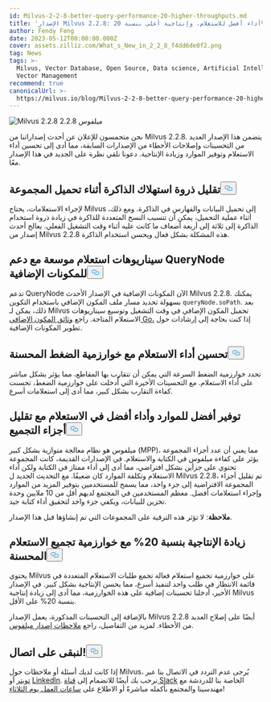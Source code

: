 ```yaml
---
id: Milvus-2-2-8-better-query-performance-20-higher-throughputs.md
title: 'الإصدار Milvus 2.2.8: أداء أفضل للاستعلام، وإنتاجية أعلى بنسبة 20%'
author: Fendy Feng
date: 2023-05-12T00:00:00.000Z
cover: assets.zilliz.com/What_s_New_in_2_2_8_f4dd6de0f2.png
tag: News
tags: >-
  Milvus, Vector Database, Open Source, Data science, Artificial Intelligence,
  Vector Management
recommend: true
canonicalUrl: >-
  https://milvus.io/blog/Milvus-2-2-8-better-query-performance-20-higher-throughputs.md
---
```

<p>
  
   <span class="img-wrapper"> <img translate="no" src="https://assets.zilliz.com/What_s_New_in_2_2_8_f4dd6de0f2.png" alt="Milvus 2.2.8" class="doc-image" id="milvus-2.2.8" />
   </span> <span class="img-wrapper"> <span>ميلفوس 2.2.8</span> </span></p>
<p>نحن متحمسون للإعلان عن أحدث إصداراتنا من Milvus 2.2.8. يتضمن هذا الإصدار العديد من التحسينات وإصلاحات الأخطاء من الإصدارات السابقة، مما أدى إلى تحسين أداء الاستعلام وتوفير الموارد وزيادة الإنتاجية. دعونا نلقي نظرة على الجديد في هذا الإصدار معًا.</p>
<h2 id="Reduced-peak-memory-consumption-during-collection-loading" class="common-anchor-header">تقليل ذروة استهلاك الذاكرة أثناء تحميل المجموعة<button data-href="#Reduced-peak-memory-consumption-during-collection-loading" class="anchor-icon" translate="no">
      <svg translate="no"
        aria-hidden="true"
        focusable="false"
        height="20"
        version="1.1"
        viewBox="0 0 16 16"
        width="16"
      >
        <path
          fill="#0092E4"
          fill-rule="evenodd"
          d="M4 9h1v1H4c-1.5 0-3-1.69-3-3.5S2.55 3 4 3h4c1.45 0 3 1.69 3 3.5 0 1.41-.91 2.72-2 3.25V8.59c.58-.45 1-1.27 1-2.09C10 5.22 8.98 4 8 4H4c-.98 0-2 1.22-2 2.5S3 9 4 9zm9-3h-1v1h1c1 0 2 1.22 2 2.5S13.98 12 13 12H9c-.98 0-2-1.22-2-2.5 0-.83.42-1.64 1-2.09V6.25c-1.09.53-2 1.84-2 3.25C6 11.31 7.55 13 9 13h4c1.45 0 3-1.69 3-3.5S14.5 6 13 6z"
        ></path>
      </svg>
    </button></h2><p>لإجراء الاستعلامات، يحتاج Milvus إلى تحميل البيانات والفهارس في الذاكرة. ومع ذلك، أثناء عملية التحميل، يمكن أن تتسبب النسخ المتعددة للذاكرة في زيادة ذروة استخدام الذاكرة إلى ثلاثة إلى أربعة أضعاف ما كانت عليه أثناء وقت التشغيل الفعلي. يعالج أحدث إصدار من Milvus 2.2.8 هذه المشكلة بشكل فعال ويحسن استخدام الذاكرة.</p>
<h2 id="Expanded-querying-scenarios-with-QueryNode-supporting-plugins" class="common-anchor-header">سيناريوهات استعلام موسعة مع دعم QueryNode للمكونات الإضافية<button data-href="#Expanded-querying-scenarios-with-QueryNode-supporting-plugins" class="anchor-icon" translate="no">
      <svg translate="no"
        aria-hidden="true"
        focusable="false"
        height="20"
        version="1.1"
        viewBox="0 0 16 16"
        width="16"
      >
        <path
          fill="#0092E4"
          fill-rule="evenodd"
          d="M4 9h1v1H4c-1.5 0-3-1.69-3-3.5S2.55 3 4 3h4c1.45 0 3 1.69 3 3.5 0 1.41-.91 2.72-2 3.25V8.59c.58-.45 1-1.27 1-2.09C10 5.22 8.98 4 8 4H4c-.98 0-2 1.22-2 2.5S3 9 4 9zm9-3h-1v1h1c1 0 2 1.22 2 2.5S13.98 12 13 12H9c-.98 0-2-1.22-2-2.5 0-.83.42-1.64 1-2.09V6.25c-1.09.53-2 1.84-2 3.25C6 11.31 7.55 13 9 13h4c1.45 0 3-1.69 3-3.5S14.5 6 13 6z"
        ></path>
      </svg>
    </button></h2><p>تدعم QueryNode الآن المكونات الإضافية في الإصدار الأحدث Milvus 2.2.8. يمكنك بسهولة تحديد مسار ملف المكون الإضافي باستخدام التكوين <code translate="no">queryNode.soPath</code>. بعد ذلك، يمكن لـ Milvus تحميل المكون الإضافي في وقت التشغيل وتوسيع سيناريوهات الاستعلام المتاحة. راجع <a href="https://pkg.go.dev/plugin">وثائق المكون الإضافي Go،</a> إذا كنت بحاجة إلى إرشادات حول تطوير المكونات الإضافية.</p>
<h2 id="Optimized-querying-performance-with-enhanced-compaction-algorithm" class="common-anchor-header">تحسين أداء الاستعلام مع خوارزمية الضغط المحسنة<button data-href="#Optimized-querying-performance-with-enhanced-compaction-algorithm" class="anchor-icon" translate="no">
      <svg translate="no"
        aria-hidden="true"
        focusable="false"
        height="20"
        version="1.1"
        viewBox="0 0 16 16"
        width="16"
      >
        <path
          fill="#0092E4"
          fill-rule="evenodd"
          d="M4 9h1v1H4c-1.5 0-3-1.69-3-3.5S2.55 3 4 3h4c1.45 0 3 1.69 3 3.5 0 1.41-.91 2.72-2 3.25V8.59c.58-.45 1-1.27 1-2.09C10 5.22 8.98 4 8 4H4c-.98 0-2 1.22-2 2.5S3 9 4 9zm9-3h-1v1h1c1 0 2 1.22 2 2.5S13.98 12 13 12H9c-.98 0-2-1.22-2-2.5 0-.83.42-1.64 1-2.09V6.25c-1.09.53-2 1.84-2 3.25C6 11.31 7.55 13 9 13h4c1.45 0 3-1.69 3-3.5S14.5 6 13 6z"
        ></path>
      </svg>
    </button></h2><p>تحدد خوارزمية الضغط السرعة التي يمكن أن تتقارب بها المقاطع، مما يؤثر بشكل مباشر على أداء الاستعلام. مع التحسينات الأخيرة التي أُدخلت على خوارزمية الضغط، تحسنت كفاءة التقارب بشكل كبير، مما أدى إلى استعلامات أسرع.</p>
<h2 id="Better-resource-saving-and-querying-performance-with-reduced-collection-shards" class="common-anchor-header">توفير أفضل للموارد وأداء أفضل في الاستعلام مع تقليل أجزاء التجميع<button data-href="#Better-resource-saving-and-querying-performance-with-reduced-collection-shards" class="anchor-icon" translate="no">
      <svg translate="no"
        aria-hidden="true"
        focusable="false"
        height="20"
        version="1.1"
        viewBox="0 0 16 16"
        width="16"
      >
        <path
          fill="#0092E4"
          fill-rule="evenodd"
          d="M4 9h1v1H4c-1.5 0-3-1.69-3-3.5S2.55 3 4 3h4c1.45 0 3 1.69 3 3.5 0 1.41-.91 2.72-2 3.25V8.59c.58-.45 1-1.27 1-2.09C10 5.22 8.98 4 8 4H4c-.98 0-2 1.22-2 2.5S3 9 4 9zm9-3h-1v1h1c1 0 2 1.22 2 2.5S13.98 12 13 12H9c-.98 0-2-1.22-2-2.5 0-.83.42-1.64 1-2.09V6.25c-1.09.53-2 1.84-2 3.25C6 11.31 7.55 13 9 13h4c1.45 0 3-1.69 3-3.5S14.5 6 13 6z"
        ></path>
      </svg>
    </button></h2><p>ميلفوس هو نظام معالجة متوازية بشكل كبير (MPP)، مما يعني أن عدد أجزاء المجموعة يؤثر على كفاءة ميلفوس في الكتابة والاستعلام. في الإصدارات القديمة، كانت المجموعة تحتوي على جزأين بشكل افتراضي، مما أدى إلى أداء ممتاز في الكتابة ولكن أداء الاستعلام وتكلفة الموارد كان ضعيفًا. مع التحديث الجديد ل Milvus 2.2.8، تم تقليل أجزاء المجموعة الافتراضية إلى جزء واحد، مما يسمح للمستخدمين بتوفير المزيد من الموارد وإجراء استعلامات أفضل. معظم المستخدمين في المجتمع لديهم أقل من 10 ملايين وحدة تخزين للبيانات، ويكفي جزء واحد لتحقيق أداء كتابة جيد.</p>
<p><strong>ملاحظة</strong>: لا تؤثر هذه الترقية على المجموعات التي تم إنشاؤها قبل هذا الإصدار.</p>
<h2 id="20-throughput-increase-with-an-improved-query-grouping-algorithm" class="common-anchor-header">زيادة الإنتاجية بنسبة 20% مع خوارزمية تجميع الاستعلام المحسنة<button data-href="#20-throughput-increase-with-an-improved-query-grouping-algorithm" class="anchor-icon" translate="no">
      <svg translate="no"
        aria-hidden="true"
        focusable="false"
        height="20"
        version="1.1"
        viewBox="0 0 16 16"
        width="16"
      >
        <path
          fill="#0092E4"
          fill-rule="evenodd"
          d="M4 9h1v1H4c-1.5 0-3-1.69-3-3.5S2.55 3 4 3h4c1.45 0 3 1.69 3 3.5 0 1.41-.91 2.72-2 3.25V8.59c.58-.45 1-1.27 1-2.09C10 5.22 8.98 4 8 4H4c-.98 0-2 1.22-2 2.5S3 9 4 9zm9-3h-1v1h1c1 0 2 1.22 2 2.5S13.98 12 13 12H9c-.98 0-2-1.22-2-2.5 0-.83.42-1.64 1-2.09V6.25c-1.09.53-2 1.84-2 3.25C6 11.31 7.55 13 9 13h4c1.45 0 3-1.69 3-3.5S14.5 6 13 6z"
        ></path>
      </svg>
    </button></h2><p>يحتوي Milvus على خوارزمية تجميع استعلام فعالة تجمع طلبات الاستعلام المتعددة في قائمة الانتظار في طلب واحد لتنفيذ أسرع، مما يحسن الإنتاجية بشكل كبير. في الإصدار الأخير، أدخلنا تحسينات إضافية على هذه الخوارزمية، مما أدى إلى زيادة إنتاجية Milvus بنسبة 20% على الأقل.</p>
<p>بالإضافة إلى التحسينات المذكورة، يعمل الإصدار Milvus 2.2.8 أيضًا على إصلاح العديد من الأخطاء. لمزيد من التفاصيل، راجع <a href="https://milvus.io/docs/release_notes.md">ملاحظات إصدار ميلفوس</a>.</p>
<h2 id="Let’s-keep-in-touch" class="common-anchor-header">لنبقى على اتصال!<button data-href="#Let’s-keep-in-touch" class="anchor-icon" translate="no">
      <svg translate="no"
        aria-hidden="true"
        focusable="false"
        height="20"
        version="1.1"
        viewBox="0 0 16 16"
        width="16"
      >
        <path
          fill="#0092E4"
          fill-rule="evenodd"
          d="M4 9h1v1H4c-1.5 0-3-1.69-3-3.5S2.55 3 4 3h4c1.45 0 3 1.69 3 3.5 0 1.41-.91 2.72-2 3.25V8.59c.58-.45 1-1.27 1-2.09C10 5.22 8.98 4 8 4H4c-.98 0-2 1.22-2 2.5S3 9 4 9zm9-3h-1v1h1c1 0 2 1.22 2 2.5S13.98 12 13 12H9c-.98 0-2-1.22-2-2.5 0-.83.42-1.64 1-2.09V6.25c-1.09.53-2 1.84-2 3.25C6 11.31 7.55 13 9 13h4c1.45 0 3-1.69 3-3.5S14.5 6 13 6z"
        ></path>
      </svg>
    </button></h2><p>إذا كانت لديك أسئلة أو ملاحظات حول Milvus، يُرجى عدم التردد في الاتصال بنا عبر <a href="https://twitter.com/milvusio">تويتر</a> أو <a href="https://www.linkedin.com/company/the-milvus-project">LinkedIn</a>. نرحب بك أيضًا للانضمام إلى <a href="https://milvus.io/slack/">قناة Slack</a> الخاصة بنا للدردشة مع مهندسينا والمجتمع بأكمله مباشرةً أو الاطلاع على <a href="https://us02web.zoom.us/meeting/register/tZ0pcO6vrzsuEtVAuGTpNdb6lGnsPBzGfQ1T#/registration">ساعات العمل يوم الثلاثاء</a>!</p>
